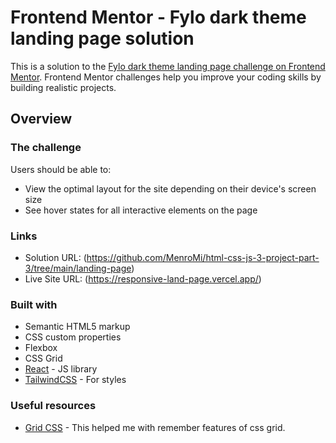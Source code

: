 # Frontend Mentor - Fylo dark theme landing page solution

This is a solution to the [Fylo dark theme landing page challenge on Frontend Mentor](https://www.frontendmentor.io/challenges/fylo-dark-theme-landing-page-5ca5f2d21e82137ec91a50fd). Frontend Mentor challenges help you improve your coding skills by building realistic projects.

## Overview

### The challenge

Users should be able to:

- View the optimal layout for the site depending on their device's screen size
- See hover states for all interactive elements on the page

### Links

- Solution URL: (https://github.com/MenroMi/html-css-js-3-project-part-3/tree/main/landing-page)
- Live Site URL: (https://responsive-land-page.vercel.app/)

### Built with

- Semantic HTML5 markup
- CSS custom properties
- Flexbox
- CSS Grid
- [React](https://react.dev/) - JS library
- [TailwindCSS](https://tailwindcss.com/) - For styles

### Useful resources

- [Grid CSS](https://css-tricks.com/snippets/css/complete-guide-grid/) - This helped me with remember features of css grid.
